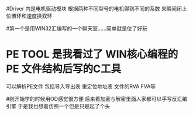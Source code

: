 #Driver 内是电机驱动模块 根据两种不同型号的电机得到不同的系数 来瞬间闭上位置环和速度换双环

#第一个是用WIN32汇编写的一个聊天室......简单就是位了好玩

# PE TOOL 是我看过了 WIN核心编程的PE 文件结构后写的C工具

  可以解析PE文件 包括导入导出表 重定位地址表 文件的RVA FVA等


#刚开始学的时候用OD感觉很方便 后来看加密与解密里面人家都可以手写反汇编引擎
于是我也想着仿照一个但是只是起了个头

